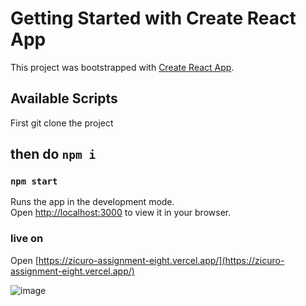 # Getting Started with Create React App

This project was bootstrapped with [Create React App](https://github.com/facebook/create-react-app).

## Available Scripts


First git clone the project 
## then do `npm i`

### `npm start`

Runs the app in the development mode.\
Open [http://localhost:3000](http://localhost:3000) to view it in your browser.

### live on 
Open [https://zicuro-assignment-eight.vercel.app/](https://zicuro-assignment-eight.vercel.app/)


![image](https://github.com/user-attachments/assets/b47b1713-14cb-4d83-9337-edd16d3e7fcd)



